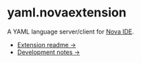 # yaml.novaextension

A YAML language server/client for [Nova IDE](https://nova.app).

- [Extension readme →](/yaml.novaextension)
- [Development notes →](/DEVELOPMENT.md)
